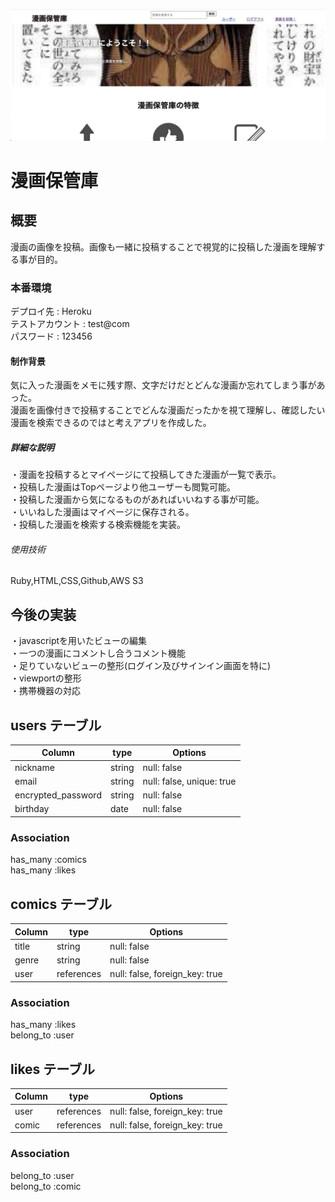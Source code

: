 ![漫画保管庫](mangacollect-sample1.jpg)

# 漫画保管庫<br>

## 概要<br>
漫画の画像を投稿。画像も一緒に投稿することで視覚的に投稿した漫画を理解する事が目的。

### 本番環境<br>
デプロイ先 : Heroku<br>
テストアカウント : test@com<br>
パスワード : 123456

#### 制作背景<br>
気に入った漫画をメモに残す際、文字だけだとどんな漫画か忘れてしまう事があった。<br>
漫画を画像付きで投稿することでどんな漫画だったかを視て理解し、確認したい漫画を検索できるのではと考えアプリを作成した。

##### 詳細な説明<br>
・漫画を投稿するとマイページにて投稿してきた漫画が一覧で表示。<br>
・投稿した漫画はTopページより他ユーザーも閲覧可能。<br>
・投稿した漫画から気になるものがあればいいねする事が可能。<br>
・いいねした漫画はマイページに保存される。<br>
・投稿した漫画を検索する検索機能を実装。

###### 使用技術<br>
Ruby,HTML,CSS,Github,AWS S3

## 今後の実装
・javascriptを用いたビューの編集<br>
・一つの漫画にコメントし合うコメント機能<br>
・足りていないビューの整形(ログイン及びサインイン画面を特に)<br>
・viewportの整形<br>
・携帯機器の対応


## users テーブル

  | Column                | type   | Options                   |
  | --------------------- | ------ | ------------------------- |
  | nickname              | string | null: false               |
  | email                 | string | null: false, unique: true |
  | encrypted_password    | string | null: false               |
  | birthday              | date   | null: false               |

### Association
  has_many :comics<br>
  has_many :likes

## comics テーブル

  | Column                | type       | Options                        |
  | --------------------- | ---------- | ------------------------------ |
  | title                 | string     | null: false                    |
  | genre                 | string     | null: false                    |
  | user                  | references | null: false, foreign_key: true |
### Association
  has_many   :likes<br>
  belong_to :user

## likes テーブル

  | Column                | type       | Options                            |
  | --------------------- | ---------- | ---------------------------------- |
  | user                  | references | null: false, foreign_key: true     |
  | comic                 | references | null: false, foreign_key: true     |

### Association
  belong_to :user<br>
  belong_to :comic
